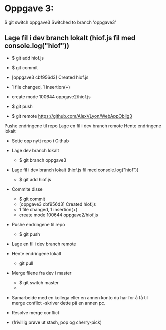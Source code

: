 # Oppgave 3:



$ git switch oppgave3
Switched to branch 'oppgave3'

## Lage fil i dev branch lokalt (hiof.js fil med console.log("hiof"))

- $ git add hiof.js

- $ git commit
 - [oppgave3 cbf956d3] Created hiof.js
 - 1 file changed, 1 insertion(+)
 - create mode 100644 oppgave2/hiof.js

- $ git push

- $ git remote https://github.com/AlexVLyon/WebAppOblig3

Pushe endringene til repo
Lage en fil i dev branch remote
Hente endringene lokalt


- Sette opp nytt repo i Github
- Lage dev branch lokalt
    - $ git branch oppgave3
- Lage fil i dev branch lokalt (hiof.js fil med console.log("hiof"))
    - $ git add hiof.js
- Commite disse
    - $ git commit
     - [oppgave3 cbf956d3] Created hiof.js
     - 1 file changed, 1 insertion(+)
     - create mode 100644 oppgave2/hiof.js

- Pushe endringene til repo
    - $ git push
- Lage en fil i dev branch remote
- Hente endringene lokalt
    - git pull
- Merge filene fra dev i master
    - $ git switch master
    - 
- Samarbeide med en kollega eller en annen konto du har for å få til merge conflict
    -skriver dette på en annen pc.

- Resolve merge conflict
- (frivillig prøve ut stash, pop og cherry-pick)